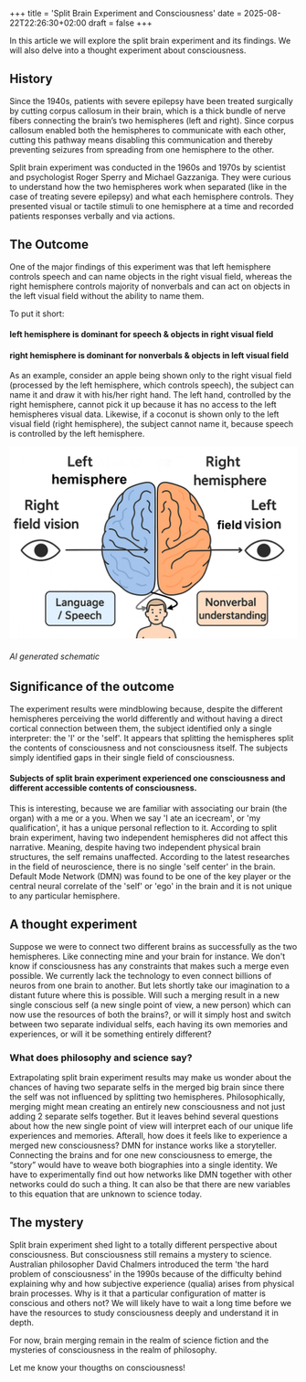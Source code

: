 +++
title = 'Split Brain Experiment and Consciousness'
date = 2025-08-22T22:26:30+02:00
draft = false
+++

In this article we will explore the split brain experiment and its findings. We will also delve into a thought experiment about consciousness. 

## History
Since the 1940s, patients with severe epilepsy have been treated surgically by cutting corpus callosum in their brain, which is a thick bundle of nerve fibers connecting the brain’s two hemispheres (left and right). Since corpus callosum enabled both the hemispheres to communicate with each other, cutting this pathway means disabling this communication and thereby preventing seizures from spreading from one hemisphere to the other. 

Split brain experiment was conducted in the 1960s and 1970s by scientist and psychologist Roger Sperry and Michael Gazzaniga. They were curious to understand how the two hemispheres work when separated (like in the case of treating severe epilepsy) and what each hemisphere controls. They presented visual or tactile stimuli to one hemisphere at a time and recorded patients responses verbally and via actions. 

## The Outcome
One of the major findings of this experiment was that left hemisphere controls speech and can name objects in the right visual field, whereas the right hemisphere controls majority of nonverbals and can act on objects in the left visual field without the ability to name them. 

To put it short:
#### left hemisphere is dominant for speech & objects in right visual field
####  right hemisphere is dominant for nonverbals & objects in left visual field

As an example, consider an apple being shown only to the right visual field (processed by the left hemisphere, which controls speech), the subject can name it and draw it with his/her right hand. The left hand, controlled by the right hemisphere, cannot pick it up because it has no access to the left hemispheres visual data. Likewise, if a coconut is shown only to the left visual field (right hemisphere), the subject cannot name it, because speech is controlled by the left hemisphere.

![alt text](./test.png)
###### AI generated schematic


## Significance of the outcome
The experiment results were mindblowing because, despite the different hemispheres perceiving the world differently and without having a direct cortical connection between them, the subject identified only a single interpreter: the 'I' or the 'self'. It appears that splitting the hemispheres split the contents of consciousness and not consciousness itself. The subjects simply identified gaps in their single field of consciousness. 

#### Subjects of split brain experiment experienced one consciousness and different accessible contents of consciousness.

This is interesting, because we are familiar with associating our brain (the organ) with a me or a you. When we say 'I ate an icecream', or 'my qualification', it has a unique personal reflection to it. According to split brain experiment, having two independent hemispheres did not affect this narrative. Meaning, despite having two independent physical brain structures, the self remains unaffected. According to the latest researches in the field of neuroscience, there is no single 'self center' in the brain. Default Mode Network (DMN) was found to be one of the key player or the central neural correlate of the 'self' or 'ego' in the brain and it is not unique to any particular hemisphere. 

## A thought experiment
Suppose we were to connect two different brains as successfully as the two hemispheres. Like connecting mine and your brain for instance. We don't know if consciousness has any constraints that makes such a merge even possible. We currently lack the technology to even connect billions of neuros from one brain to another. But lets shortly take our imagination to a distant future where this is possible. Will such a merging result in a new single conscious self (a new single point of view, a new person) which can now use the resources of both the brains?, or will it simply host and switch between two separate individual selfs, each having its own memories and experiences, or will it be something entirely different?

### What does philosophy and science say?
Extrapolating split brain experiment results may make us wonder about the chances of having two separate selfs in the merged big brain since there the self was not influenced by splitting two hemispheres. Philosophically, merging might mean creating an entirely new consciousness and not just adding 2 separate selfs together. But it leaves behind several questions about how the new single point of view will interpret each of our unique life experiences and memories. Afterall, how does it feels like to experience a merged new consciousness? DMN for instance works like a storyteller. Connecting the brains and for one new consciousness to emerge, the “story” would have to weave both biographies into a single identity. We have to experimentally find out how networks like DMN together with other networks could do such a thing. It can also be that there are new variables to this equation that are unknown to science today.

## The mystery
Split brain experiment shed light to a totally different perspective about consciousness. But consciousness still remains a mystery to science. Australian philosopher David Chalmers introduced the term 'the hard problem of consciousness' in the 1990s because of the difficulty behind explaining why and how subjective experience (qualia) arises from physical brain processes. Why is it that a particular configuration of matter is conscious and others not? We will likely have to wait a long time before we have the resources to study consciousness deeply and understand it in depth. 

For now, brain merging remain in the realm of science fiction and the mysteries of consciousness in the realm of philosophy. 

Let me know your thougths on consciousness!
